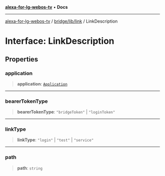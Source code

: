 [**alexa-for-lg-webos-tv**](../../../../README.md) • **Docs**

***

[alexa-for-lg-webos-tv](../../../../modules.md) / [bridge/lib/link](../README.md) / LinkDescription

# Interface: LinkDescription

## Properties

### application

> **application**: [`Application`](../application/classes/Application.md)

***

### bearerTokenType

> **bearerTokenType**: `"bridgeToken"` \| `"loginToken"`

***

### linkType

> **linkType**: `"login"` \| `"test"` \| `"service"`

***

### path

> **path**: `string`
